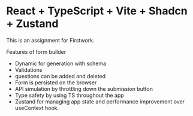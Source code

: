 # React + TypeScript + Vite + Shadcn + Zustand

This is an assignment for Firstwork.

Features of form builder
- Dynamic for generation with schema
- Validations
- questions can be added and deleted
- Form is persisted on the browser
- API simulation by throttling down the submission button
- Type safety by using TS throughout the app
- Zustand for managing app state and performance improvement over useContext hook.


